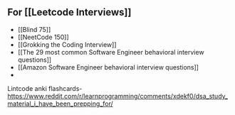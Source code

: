 
## For [[Leetcode Interviews]]

- [[Blind 75]]
- [[NeetCode 150]]
- [[Grokking the Coding Interview]]
- [[The 29 most common Software Engineer behavioral interview questions]]
- [[Amazon Software Engineer behavioral interview questions]]
- 






Lintcode
anki flashcards- https://www.reddit.com/r/learnprogramming/comments/xdekf0/dsa_study_material_i_have_been_prepping_for/
